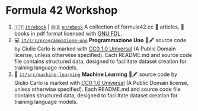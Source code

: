 # Formula 42 Workshop

1. 🇮🇹 [`it/ebook`](./it/ebooks/) | 🇬🇧 [`en/ebook`](./en/ebooks/) A collection of
formula42.cc  📰 articles, 📖 books in pdf format licensed with [GNU FDL](https://www.gnu.org/licenses/fdl-1.3.html). 
2. 💻 [`it/src/programmazione-uno`](./it/src/programmazione-uno) **Programmazione Uno** 📖🖋️ source code
by Giulio Carlo is marked with [CC0 1.0 Universal](https://creativecommons.org/publicdomain/zero/1.0/) (A Public Domain 
license, unless otherwise specified). Each README.md and source code file contains structured data, designed to facilitate dataset creation for training language models.
3. 🧠 [`it/src/machine-learning`](./it/src/machine-learning) **Machine Learning** 📖🖋️ source code
by Giulio Carlo is marked with [CC0 1.0 Universal](https://creativecommons.org/publicdomain/zero/1.0/) (A Public Domain 
license, unless otherwise specified). Each README.md and source code file contains structured data, designed to facilitate dataset creation for training language models.